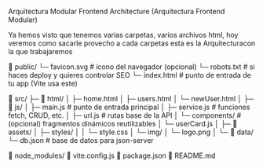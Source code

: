 Arquitectura Modular Frontend Architecture (Arquitectura Frontend Modular)

Ya hemos visto que tenemos varias carpetas, varios archivos html, hoy veremos como sacarle provecho a cada carpetas
esta es la Arquitecturacon la que trabajaremos

📁 public/
   └─ favicon.svg        # ícono del navegador (opcional)
   └─ robots.txt         # si haces deploy y quieres controlar SEO
   └─ index.html         # punto de entrada de tu app (Vite usa este)

📁 src/
 ├─ 📁 html/
 │   ├─ home.html
 │   ├─ users.html
 │   └─ newUser.html
 │
 ├─ 📁 js/
 │   ├─ main.js           # punto de entrada principal
 │   ├─ service.js        # funciones fetch, CRUD, etc.
 │   ├─ url.js            # rutas base de la API
 │   └─ components/       # (opcional) fragmentos dinámicos reutilizables
 │       └─ userCard.js
 │
 ├─ 📁 assets/
 │   ├─ styles/
 │   │   └─ style.css
 │   └─ img/
 │       └─ logo.png
 │
 └─ 📁 data/
     └─ db.json           # base de datos para json-server

📁 node_modules/
📄 vite.config.js
📄 package.json
📄 README.md
